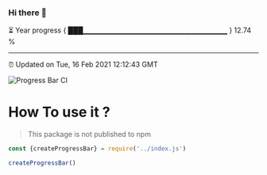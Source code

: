### Hi there 👋

⏳ Year progress { ███▁▁▁▁▁▁▁▁▁▁▁▁▁▁▁▁▁▁▁▁▁▁▁▁▁▁▁ } 12.74 %

---

⏰ Updated on Tue, 16 Feb 2021 12:12:43 GMT

![Progress Bar CI](https://github.com/liununu/liununu/workflows/Progress%20Bar%20CI/badge.svg)

# How To use it ?

> This package is not published to npm

```javascript
const {createProgressBar} = require('../index.js')

createProgressBar()
```
